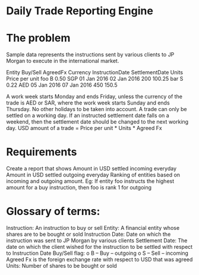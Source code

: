 # Daily Trade Reporting Engine

# The problem 
Sample data represents the instructions sent by various clients to JP Morgan to execute in the international market. 

Entity Buy/Sell AgreedFx Currency InstructionDate SettlementDate Units Price per unit foo B 0.50 SGP 01 Jan 2016 02 Jan 2016 200 100.25 bar S 0.22 AED 05 Jan 2016 07 Jan 2016 450 150.5 

A work week starts Monday and ends Friday, unless the currency of the trade is AED or SAR, where the work week starts Sunday and ends Thursday. No other holidays to be taken into account.
A trade can only be settled on a working day.
If an instructed settlement date falls on a weekend, then the settlement date should be changed to the next working day. 
USD amount of a trade = Price per unit * Units * Agreed Fx 

# Requirements 
Create a report that shows 
Amount in USD settled incoming everyday 
Amount in USD settled outgoing everyday 
Ranking of entities based on incoming and outgoing amount. Eg: If entity foo instructs the highest amount for a buy instruction, then foo is rank 1 for outgoing 

# Glossary of terms: 
Instruction: An instruction to buy or sell 
Entity: A financial entity whose shares are to be bought or sold 
Instruction Date: Date on which the instruction was sent to JP Morgan by various clients 
Settlement Date: The date on which the client wished for the instruction to be settled with respect to Instruction Date 
Buy/Sell flag: o B – Buy – outgoing o S – Sell – incoming 
Agreed Fx is the foreign exchange rate with respect to USD that was agreed 
Units: Number of shares to be bought or sold
